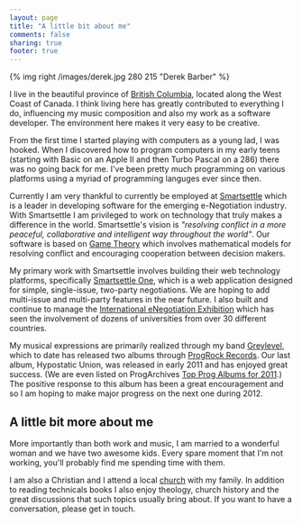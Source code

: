 ```yaml
---
layout: page
title: "A little bit about me"
comments: false
sharing: true
footer: true
---
```


{% img right /images/derek.jpg 280 215 "Derek Barber" %}

I live in the beautiful province of [British Columbia](http://en.wikipedia.org/wiki/British_Columbia),
located along the West Coast of Canada. I think living here has greatly contributed
to everything I do, influencing my music composition and also my work as a software
developer. The environment here makes it very easy to be creative.

From the first time I started playing with computers as a young lad, I was hooked. When
I discovered how to program computers in my early teens (starting with Basic on an Apple II
and then Turbo Pascal on a 286) there was no going back for me. I've been pretty much
programming on various platforms using a myriad of programming languges ever since then.

Currently I am very thankful to currently be employed at [Smartsettle](http://www.smartsettle.com) 
which is a leader in developing software for the emerging e-Negotiation industry. With Smartsettle I am 
privileged to work on technology that truly makes a difference in the world. Smartsettle's vision
is *"resolving conflict in a more peaceful, collaborative and intelligent way throughout
the world"*. Our software is based on [Game Theory](http://en.wikipedia.org/wiki/Game_theory) which
involves mathematical models for resolving conflict and encouraging cooperation between decision makers.

My primary work with Smartsettle involves building their web technology platforms, specifically
[Smartsettle One](https://go.smartsettle.com), which is a web application designed for simple, 
single-issue, two-party negotiations. We are hoping to add multi-issue and multi-party
features in the near future. I also built and continue to manage the 
[International eNegotiation Exhibition](http://enegotiation.org) which has seen the involvement of dozens of universities
from over 30 different countries.

My musical expressions are primarily realized through my band [Greylevel](http://www.greylevel.com), which to
date has released two albums through [ProgRock Records](http://www.therecordlabel.net/progressive-rock/greylevel/).
Our last album, Hypostatic Union, was released in early 2011 and has enjoyed great success. (We are even listed
on ProgArchives [Top Prog Albums for 2011](http://www.progarchives.com/top-prog-albums.asp?syears=2011#list).)
The positive response to this album has been a great encouragement and so I am hoping to make major progress on the next 
one during 2012.

## A little bit more about me

More importantly than both work and music, I am married to a wonderful woman and we have
two awesome kids. Every spare moment that I'm not working, you'll probably find me 
spending time with them.

I am also a Christian and I attend a local [church](http://www.crossway.ca) with my family. In addition to reading 
technicals books I also enjoy theology, church history and the great discussions that such topics usually bring about. 
If you want to have a conversation, please get in touch.

